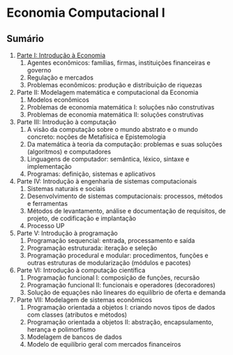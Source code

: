# Economia Computacional I

## Sumário

1. [Parte I: Introdução à Economia](economia.md)
   1. Agentes econômicos: famílias, firmas, instituições financeiras e governo
   2. Regulação e mercados
   3. Problemas econômicos: produção e distribuição de riquezas
2. Parte II: Modelagem matemática e computacional da Economia
   1. Modelos econômicos
   2. Problemas de economia matemática I: soluções não construtivas
   3. Problemas de economia matemática II: soluções construtivas
3. Parte III: Introdução à computação
   1. A visão da computação sobre o mundo abstrato e o mundo concreto: noções de Metafísica e Epistemologia
   2. Da matemática à teoria da computação: problemas e suas soluções (algoritmos) e computadores
   3. Linguagens de computador: semântica, léxico, sintaxe e implementação
   4. Programas: definição, sistemas e aplicativos
4. Parte IV: Introdução à engenharia de sistemas computacionais
   1. Sistemas naturais e sociais
   2. Desenvolvimento de sistemas computacionais: processos, métodos e ferramentas
   3. Métodos de levantamento, análise e documentação de requisitos, de projeto, de codificação e implantação
   4. Processo UP
5. Parte V: Introdução à programação
   1. Programação sequencial: entrada, processamento e saída
   2. Programação estruturada: iteração e seleção
   3. Programação procedural e modular: procedimentos, funções e outras estruturas de modularização (módulos e pacotes)
6. Parte VI: Introdução à computação científica
   1. Programação funcional I: composição de funções, recursão
   2. Programação funcional II: funcionais e operadores (decoradores)
   3. Solução de equações não lineares do equilíbrio de oferta e demanda
7. Parte VII: Modelagem de sistemas econômicos
   1. Programação orientada a objetos I: criando novos tipos de dados com classes (atributos e métodos)
   2. Programação orientada a objetos II: abstração, encapsulamento, herança e polimorfismo
   3. Modelagem de bancos de dados
   4. Modelo de equilíbrio geral com mercados financeiros
